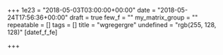 +++
1e23 = "2018-05-03T03:00:00+00:00"
date = "2018-05-24T17:56:36+00:00"
draft = true
few_f = ""
my_matrix_group = ""
repeatable = []
tags = []
title = "wgregergre"
undefined = "rgb(255, 128, 128)"
[datef_f_fe]

+++
